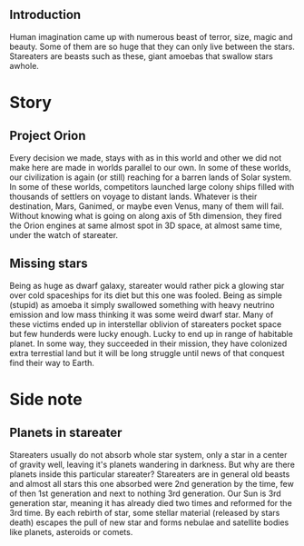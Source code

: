 ## Introduction ##

Human imagination came up with numerous beast of terror, size, magic and beauty. Some of them are so huge that they can only live between the stars. Stareaters are beasts such as these, giant amoebas that swallow stars awhole.

# Story #

## Project Orion ##

Every decision we made, stays with as in this world and other we did not make here are made in worlds parallel to our own. In some of these worlds, our civilization is again (or still) reaching for a barren lands of Solar system. In some of these worlds, competitors launched large colony ships filled with thousands of settlers on voyage to distant lands. Whatever is their destination, Mars, Ganimed, or maybe even Venus, many of them will fail. Without knowing what is going on along axis of 5th dimension, they fired the Orion engines at same almost spot in 3D space, at almost same time, under the watch of stareater.


## Missing stars ##

Being as huge as dwarf galaxy, stareater would rather pick a glowing star over cold spaceships for its diet but this one was fooled. Being as simple (stupid) as amoeba it simply swallowed something with heavy neutrino emission and low mass thinking it was some weird dwarf star. Many of these victims ended up in interstellar oblivion of stareaters pocket space but few hunderds were lucky enough. Lucky to end up in range of habitable planet. In some way, they succeeded in their mission, they have colonized extra terrestial land but it will be long struggle until news of that conquest find their way to Earth.


# Side note #

## Planets in stareater ##

Stareaters usually do not absorb whole star system, only a star in a center of gravity well, leaving it's planets wandering in darkness. But why are there planets inside this particular stareater? Stareaters are in general old beasts and almost all stars this one absorbed were 2nd generation by the time, few of then 1st generation and next to nothing 3rd generation. Our Sun is 3rd generation star, meaning it has already died two times and reformed for the 3rd time. By each rebirth of star, some stellar material (released by stars death) escapes the pull of new star and forms nebulae and satellite bodies like planets, asteroids or comets.